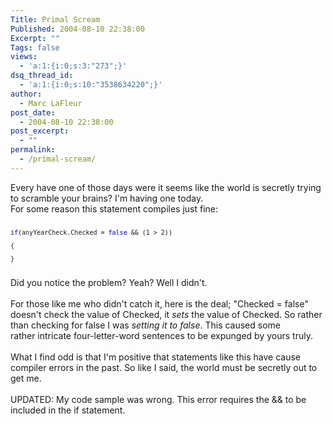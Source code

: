 ```yaml
---
Title: Primal Scream
Published: 2004-08-10 22:38:00
Excerpt: ""
Tags: false
views:
  - 'a:1:{i:0;s:3:"273";}'
dsq_thread_id:
  - 'a:1:{i:0;s:10:"3538634220";}'
author:
  - Marc LaFleur
post_date:
  - 2004-08-10 22:38:00
post_excerpt:
  - ""
permalink:
  - /primal-scream/
---
```

<div>Every have one of those days were it seems like the world is secretly trying to scramble your brains? I'm having one today.</div>
<div>For some reason this statement compiles just fine:</div><pre><font size=2><p></p></font><font color=#0000ff size=2>if</font><font size=2>(anyYearCheck.Checked = </font><font color=#0000ff size=2>false</font><font size=2> &amp;&amp; (1 &gt; 2))<p>{</p><p>}</p></font></pre>
<div>Did you notice the problem? Yeah? Well I didn't.</div>
<div>&nbsp;</div>
<div>For those like me who didn't catch it, here is the deal; "Checked = false" doesn't check the value of Checked, it <em>sets</em> the value of Checked. So rather than checking for false I was <em>setting it to false</em>.&nbsp;This caused some rather&nbsp;intricate four-letter-word sentences to be expunged by yours truly.</div>
<div>&nbsp;</div>
<div>What I find odd is that I'm positive that statements like this have cause compiler errors in the past. So like I said, the world must be secretly out to get me.</div>
<div>&nbsp;</div>
<div>UPDATED: My code sample was wrong. This error requires the &amp;&amp; to be included in the if statement.</div>